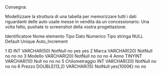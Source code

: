 Consegna:

Modellizzare la struttura di una tabella per memorizzare tutti i dati riguardanti delle auto usate messe in vendita da un concessionario.
Una volta fatto, pushate lo screenshot della vostra progettazione.



Identificatore      Nome elemento                Tipo Dato Numerico	      Tipo stringa        NULL        Default        Unique    Auto_Increment

1                   ID	                         INT	                  VARCHAR(50)         NotNull     no             yes       yes
2                   Marca	                        	                  VARCHAR(20)         NotNull     no             no        no
3                   Modello	                        	                  VARCHAR(20)         NotNull     no             no        no
4                   Anno	                     TINYINT	              VARCHAR(10)         Null        no             no        no
5                   Chilometraggio	             INT                      VARCHAR(20)         NotNull     no             no        no
6                   Prezzo	                     DOUBLE(13,2)             VARCHAR(15)	      NotNull     yes(1000€)     no        no
                                                